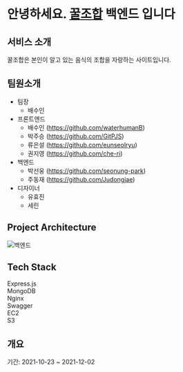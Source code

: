 # 안녕하세요. [꿀조합](https://www.kkuljohab.com/) 백엔드 입니다

## 서비스 소개

꿀조합은 본인이 알고 있는 음식의 조합을 자랑하는 사이트입니다.
## 팀원소개

* 팀장 
  * 배수인
* 프론트엔드
  * 배수인 (https://github.com/waterhumanB)
  * 박주승 (https://github.com/GitPJS)
  * 류은설 (https://github.com/eunseolryu)
  * 권지영 (https://github.com/che-ri)
* 백엔드 
  * 박선웅 (https://github.com/seonung-park)
  * 주동재 (https://github.com/Judongjae)
* 디자이너
  * 유효진
  * 세린  

## Project Architecture
![백엔드](https://user-images.githubusercontent.com/90677426/144427021-d5865234-a6da-4a2b-ab22-35f80d02abd2.png)

## Tech Stack
Express.js  
MongoDB  
Nginx  
Swagger  
EC2  
S3  

## 개요
기간: 2021-10-23 ~ 2021-12-02
